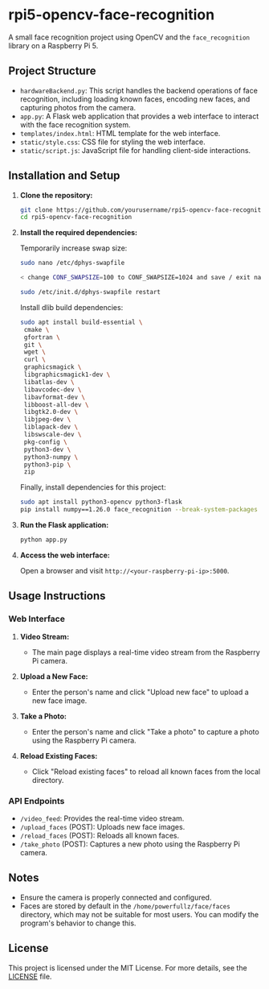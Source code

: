 # rpi5-opencv-face-recognition

A small face recognition project using OpenCV and the `face_recognition` library on a Raspberry Pi 5.

## Project Structure

- `hardwareBackend.py`: This script handles the backend operations of face recognition, including loading known faces, encoding new faces, and capturing photos from the camera.
- `app.py`: A Flask web application that provides a web interface to interact with the face recognition system.
- `templates/index.html`: HTML template for the web interface.
- `static/style.css`: CSS file for styling the web interface.
- `static/script.js`: JavaScript file for handling client-side interactions.

## Installation and Setup

1. **Clone the repository:**
   
   ```bash
   git clone https://github.com/yourusername/rpi5-opencv-face-recognition.git
   cd rpi5-opencv-face-recognition
   ```

2. **Install the required dependencies:**
   
   Temporarily increase swap size:

   ```bash
   sudo nano /etc/dphys-swapfile

   < change CONF_SWAPSIZE=100 to CONF_SWAPSIZE=1024 and save / exit nano >

   sudo /etc/init.d/dphys-swapfile restart
   ```

   Install dlib build dependencies:

   ```bash
   sudo apt install build-essential \
    cmake \
    gfortran \
    git \
    wget \
    curl \
    graphicsmagick \
    libgraphicsmagick1-dev \
    libatlas-dev \
    libavcodec-dev \
    libavformat-dev \
    libboost-all-dev \
    libgtk2.0-dev \
    libjpeg-dev \
    liblapack-dev \
    libswscale-dev \
    pkg-config \
    python3-dev \
    python3-numpy \
    python3-pip \
    zip
   ```

   Finally, install dependencies for this project:
   
   ```bash
   sudo apt install python3-opencv python3-flask
   pip install numpy==1.26.0 face_recognition --break-system-packages   # Note: numpy needs to be installed in version 1.x, and the installation requires the --break-system-packages flag
   ```

3. **Run the Flask application:**
   
   ```bash
   python app.py
   ```

4. **Access the web interface:**
   
   Open a browser and visit `http://<your-raspberry-pi-ip>:5000`.

## Usage Instructions

### Web Interface

1. **Video Stream:**
   - The main page displays a real-time video stream from the Raspberry Pi camera.

2. **Upload a New Face:**
   - Enter the person's name and click "Upload new face" to upload a new face image.

3. **Take a Photo:**
   - Enter the person's name and click "Take a photo" to capture a photo using the Raspberry Pi camera.

4. **Reload Existing Faces:**
   - Click "Reload existing faces" to reload all known faces from the local directory.

### API Endpoints

- `/video_feed`: Provides the real-time video stream.
- `/upload_faces` (POST): Uploads new face images.
- `/reload_faces` (POST): Reloads all known faces.
- `/take_photo` (POST): Captures a new photo using the Raspberry Pi camera.

## Notes

- Ensure the camera is properly connected and configured.
- Faces are stored by default in the `/home/powerfullz/face/faces` directory, which may not be suitable for most users. You can modify the program's behavior to change this.

## License

This project is licensed under the MIT License. For more details, see the [LICENSE](LICENSE) file.